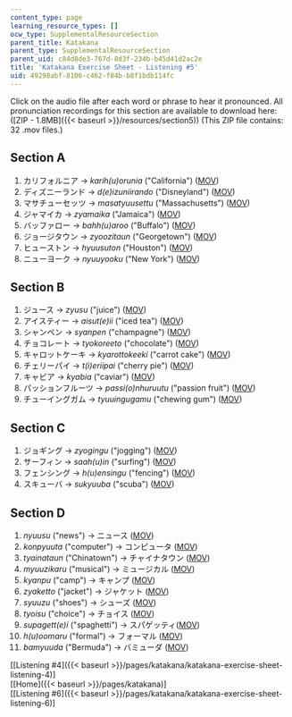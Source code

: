 ```yaml
---
content_type: page
learning_resource_types: []
ocw_type: SupplementalResourceSection
parent_title: Katakana
parent_type: SupplementalResourceSection
parent_uid: c84d8de3-767d-8d3f-234b-b45d41d2ac2e
title: 'Katakana Exercise Sheet - Listening #5'
uid: 49298abf-8106-c462-f84b-b8f1bdb114fc
---
```


Click on the audio file after each word or phrase to hear it pronounced. All pronunciation recordings for this section are available to download here: ([ZIP - 1.8MB]({{< baseurl >}}/resources/section5)) (This ZIP file contains: 32 .mov files.)

Section A
---------

1.  カリフォルニア → _karih(u)orunia_ ("California") ([MOV](http://www.archive.org/download/MITRES21F.01S10_KATAKANA_EXERCISES/5a1.mov))
2.  ディズニーランド → _d(e)izuniirando_ ("Disneyland") ([MOV](http://www.archive.org/download/MITRES21F.01S10_KATAKANA_EXERCISES/5a2.mov))
3.  マサチューセッツ → _masatyuusettu_ ("Massachusetts") ([MOV](http://www.archive.org/download/MITRES21F.01S10_KATAKANA_EXERCISES/5a3.mov))
4.  ジャマイカ → _zyamaika_ ("Jamaica") ([MOV](http://www.archive.org/download/MITRES21F.01S10_KATAKANA_EXERCISES/5a4.mov))
5.  バッファロー → _bahh(u)aroo_ ("Buffalo") ([MOV](http://www.archive.org/download/MITRES21F.01S10_KATAKANA_EXERCISES/5a5.mov))
6.  ジョージタウン → _zyoozitaun_ ("Georgetown") ([MOV](http://www.archive.org/download/MITRES21F.01S10_KATAKANA_EXERCISES/5a6.mov))
7.  ヒューストン → _hyuusuton_ ("Houston") ([MOV](http://www.archive.org/download/MITRES21F.01S10_KATAKANA_EXERCISES/5a7.mov))
8.  ニューヨーク → _nyuuyooku_ ("New York") ([MOV](http://www.archive.org/download/MITRES21F.01S10_KATAKANA_EXERCISES/5a8.mov))

Section B
---------

1.  ジュース → _zyusu_ ("juice") ([MOV](http://www.archive.org/download/MITRES21F.01S10_KATAKANA_EXERCISES/5b1.mov))
2.  アイスティー → _aisut(e)ii_ ("iced tea") ([MOV](http://www.archive.org/download/MITRES21F.01S10_KATAKANA_EXERCISES/5b2.mov))
3.  シャンペン → _syanpen_ ("champagne") ([MOV](http://www.archive.org/download/MITRES21F.01S10_KATAKANA_EXERCISES/5b3.mov))
4.  チョコレート → _tyokoreeto_ ("chocolate") ([MOV](http://www.archive.org/download/MITRES21F.01S10_KATAKANA_EXERCISES/5b4.mov))
5.  キャロットケーキ → _kyarottokeeki_ ("carrot cake") ([MOV](http://www.archive.org/download/MITRES21F.01S10_KATAKANA_EXERCISES/5b5.mov))
6.  チェリーパイ → _t(i)eriipai_ ("cherry pie") ([MOV](http://www.archive.org/download/MITRES21F.01S10_KATAKANA_EXERCISES/5b6.mov))
7.  キャビア → _kyabia_ ("caviar") ([MOV](http://www.archive.org/download/MITRES21F.01S10_KATAKANA_EXERCISES/5b7.mov))
8.  パッションフルーツ → _passi(o)nhuruutu_ ("passion fruit") ([MOV](http://www.archive.org/download/MITRES21F.01S10_KATAKANA_EXERCISES/5b8.mov))
9.  チューイングガム → _tyuuingugamu_ ("chewing gum") ([MOV](http://www.archive.org/download/MITRES21F.01S10_KATAKANA_EXERCISES/5b9.mov))

Section C
---------

1.  ジョギング → _zyogingu_ ("jogging") ([MOV](http://www.archive.org/download/MITRES21F.01S10_KATAKANA_EXERCISES/5c1.mov))
2.  サーフィン → _saah(u)in_ ("surfing") ([MOV](http://www.archive.org/download/MITRES21F.01S10_KATAKANA_EXERCISES/5c2.mov))
3.  フェンシング → _h(u)ensingu_ ("fencing") ([MOV](http://www.archive.org/download/MITRES21F.01S10_KATAKANA_EXERCISES/5c3.mov))
4.  スキューバ → _sukyuuba_ ("scuba") ([MOV](http://www.archive.org/download/MITRES21F.01S10_KATAKANA_EXERCISES/5c4.mov))

Section D
---------

1.  _nyuusu_ ("news") → ニュース ([MOV](http://www.archive.org/download/MITRES21F.01S10_KATAKANA_EXERCISES/5d1.mov))
2.  _konpyuuta_ ("computer") → コンピュータ ([MOV](http://www.archive.org/download/MITRES21F.01S10_KATAKANA_EXERCISES/5d2.mov))
3.  _tyainataun_ ("Chinatown") → チャイナタウン ([MOV](http://www.archive.org/download/MITRES21F.01S10_KATAKANA_EXERCISES/5d3.mov))
4.  _myuuzikaru_ ("musical") → ミュージカル ([MOV](http://www.archive.org/download/MITRES21F.01S10_KATAKANA_EXERCISES/5d4.mov))
5.  _kyanpu_ ("camp") → キャンプ ([MOV](http://www.archive.org/download/MITRES21F.01S10_KATAKANA_EXERCISES/5d5.mov))
6.  _zyaketto_ ("jacket") → ジャケット ([MOV](http://www.archive.org/download/MITRES21F.01S10_KATAKANA_EXERCISES/5d6.mov))
7.  _syuuzu_ ("shoes") → シューズ ([MOV](http://www.archive.org/download/MITRES21F.01S10_KATAKANA_EXERCISES/5d7.mov))
8.  _tyoisu_ ("choice") → チョイス ([MOV](http://www.archive.org/download/MITRES21F.01S10_KATAKANA_EXERCISES/5d8.mov))
9.  _supagett(e)i_ ("spaghetti") → スパゲッティ([MOV](http://www.archive.org/download/MITRES21F.01S10_KATAKANA_EXERCISES/5d9.mov))
10.  _h(u)oomaru_ ("formal") → フォーマル ([MOV](http://www.archive.org/download/MITRES21F.01S10_KATAKANA_EXERCISES/5d10.mov))
11.  _bamyuuda_ ("Bermuda") → バミューダ ([MOV](http://www.archive.org/download/MITRES21F.01S10_KATAKANA_EXERCISES/5d11.mov))

  
\[[Listening #4]({{< baseurl >}}/pages/katakana/katakana-exercise-sheet-listening-4)\]  
\[[Home]({{< baseurl >}}/pages/katakana)\]  
\[[Listening #6]({{< baseurl >}}/pages/katakana/katakana-exercise-sheet-listening-6)\]